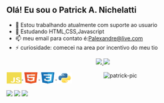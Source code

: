 ## Olá! Eu sou o Patrick A. Nichelatti

- 🔭 Estou trabalhando atualmente com suporte ao usuario   
- 🌱 Estudando HTML,CSS,Javascript
- 📫 meu email para contato é:Palexandre@live.com
- ⚡ curiosidade: comecei na area por incentivo do meu tio

<div align="center">
  <a href="https://github.com/Patrickalex-dot">
  <img height="140em" src="https://github-readme-stats.vercel.app/api?username=Patrickalex-dot&show_icons=true&theme=tokyonight&include_all_commits=true&count_private=true"/>
  <img height="140em" src="https://github-readme-stats.vercel.app/api/top-langs/?username=Patrickalex-dot&layout=compact&langs_count=7&theme=tokyonight"/>
</div>
  <div style="display: inline_block"><br>
  <img align="center" alt="Rafa-Js" height="30" width="40" src="https://raw.githubusercontent.com/devicons/devicon/master/icons/javascript/javascript-plain.svg">
  <img align="center" alt="Rafa-HTML" height="30" width="40" src="https://raw.githubusercontent.com/devicons/devicon/master/icons/html5/html5-original.svg">
  <img align="center" alt="Rafa-CSS" height="30" width="40" src="https://raw.githubusercontent.com/devicons/devicon/master/icons/css3/css3-original.svg">
  <img align="center" alt="Rafa-Python" height="30" width="40" src="https://raw.githubusercontent.com/devicons/devicon/master/icons/python/python-original.svg">
  <img align="right" alt="patrick-pic" height = "250" width="250" src="https://media.discordapp.net/attachments/813811359493259274/942871007218237530/ezgif.com-gif-maker.gif?width=492&height=492">
 
</div>
  <br>
  
  <div> 
  <a href="https://instagram.com/patricknichelatti" target="_blank"><img src="https://img.shields.io/badge/-Instagram-%23E4405F?style=for-the-badge&logo=instagram&logoColor=white" target="_blank"></a>
  <a href = "mailto:gamesjake732@gmail.com"><img src="https://img.shields.io/badge/-Gmail-%23333?style=for-the-badge&logo=gmail&logoColor=white" target="_blank"></a>
  <a href="www.linkedin.com/in/patrick-alexandre-nichelatti-8b0b88199" target="_blank"><img src="https://img.shields.io/badge/-LinkedIn-%230077B5?style=for-the-badge&logo=linkedin&logoColor=white" target="_blank"></a> 
  
    
    
